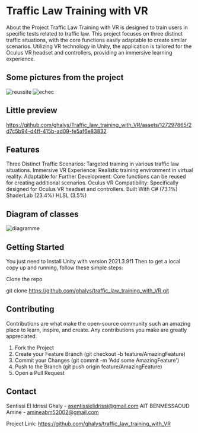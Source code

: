 # Traffic Law Training with VR
About the Project
Traffic Law Training with VR is designed to train users in specific tests related to traffic law. This project focuses on three distinct traffic situations, with the core functions easily adaptable to create similar scenarios. Utilizing VR technology in Unity, the application is tailored for the Oculus VR headset and controllers, providing an immersive learning experience.

## Some pictures from the project
![reussite](https://github.com/ghalys/Traffic_law_training_with_VR/assets/127297865/ca9bba06-93fc-497a-80e3-dcb9742550e7)
![echec](https://github.com/ghalys/Traffic_law_training_with_VR/assets/127297865/cfec2574-e894-4c81-8258-02ebcbbe08ba)

## Little preview

https://github.com/ghalys/Traffic_law_training_with_VR/assets/127297865/2d7c5b94-d4ff-415b-ad09-fe5af6e83832


## Features
Three Distinct Traffic Scenarios: Targeted training in various traffic law situations.
Immersive VR Experience: Realistic training environment in virtual reality.
Adaptable for Further Development: Core functions can be reused for creating additional scenarios.
Oculus VR Compatibility: Specifically designed for Oculus VR headset and controllers.
Built With
C# (73.1%)
ShaderLab (23.4%)
HLSL (3.5%)

## Diagram of classes
![diagramme](https://github.com/ghalys/Traffic_law_training_with_VR/assets/127297865/9cd3ab77-5d05-4580-a826-f3aa684f22b4)

## Getting Started
You just need to Install Unity with version 2021.3.9f1
Then to get a local copy up and running, follow these simple steps:

Clone the repo

git clone https://github.com/ghalys/traffic_law_training_with_VR.git


## Contributing

Contributions are what make the open-source community such an amazing place to learn, inspire, and create. Any contributions you make are greatly appreciated.

1. Fork the Project
2. Create your Feature Branch (git checkout -b feature/AmazingFeature)
3. Commit your Changes (git commit -m 'Add some AmazingFeature')
4. Push to the Branch (git push origin feature/AmazingFeature)
5. Open a Pull Request

## Contact
Sentissi El Idrissi Ghaly - asentissielidrissi@gmail.com
AIT BENMESSAOUD Amine - amineabm52002@gmail.com

Project Link: https://github.com/ghalys/traffic_law_training_with_VR
